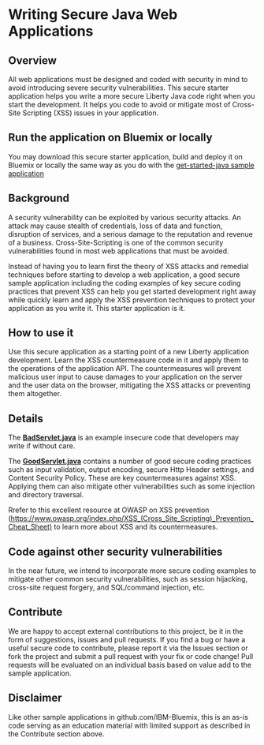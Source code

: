 # Writing Secure Java Web Applications

## Overview
All web applications must be designed and coded with security in mind to avoid introducing severe security vulnerabilities. This secure starter application helps you write a more secure Liberty Java code right when you start the development. It helps you code to avoid or mitigate most of Cross-Site Scripting (XSS) issues in your application.

## Run the application on Bluemix or locally
You may download this secure starter application, build and deploy it on Bluemix or locally the same way as you do with the [get-started-java sample application](https://github.com/IBM-Bluemix/get-started-java)

## Background
A security vulnerability can be exploited by various security attacks. An attack may cause stealth of credentials, loss of data and function, disruption of services, and a serious damage to the reputation and revenue of a business. Cross-Site-Scripting is one of the common security vulnerabilities found in most web applications that must be avoided.

Instead of having you to learn first the theory of XSS attacks and remedial techniques before starting to develop a web application, a good secure sample application including the coding examples of key secure coding practices that prevent XSS can help you get started development right away while quickly learn and apply the XSS prevention techniques to protect your application as you write it. This starter application is it.

## How to use it
Use this secure application as a starting point of a new Liberty application development. Learn the XSS countermeasure code in it and apply them to the operations of the application API. The countermeasures will prevent malicious user input to cause damages to your application on the server and the user data on the browser, mitigating the XSS attacks or preventing them altogether.

## Details		 
The [**BadServlet.java**](src/main/java/secure/web/starter/bad/BadServlet.java) is an example insecure code that developers may write if without care. 

The [**GoodServlet.java**](src/main/java/secure/web/starter/good/GoodServlet.java) contains a number of good secure coding practices such as input validation, output encoding, secure Http Header settings, and Content Security Policy. These are key countermeasures against XSS. Applying them can also mitigate other vulnerabilities such as some injection and directory traversal. 

Rrefer to this excellent resource at OWASP on XSS prevention (https://www.owasp.org/index.php/XSS_(Cross_Site_Scripting)_Prevention_Cheat_Sheet) to learn more about XSS and its countermeasures. 		

## Code against other security vulnerabilities

In the near future, we intend to incorporate more secure coding examples to mitigate other common security vulnerabilities, such as session hijacking, cross-site request forgery, and SQL/command injection, etc.

## Contribute

We are happy to accept external contributions to this project, be it in the form of suggestions, issues and pull requests. If you find a bug or have a useful secure code to contribute, please report it via the Issues section or fork the project and submit a pull request with your fix or code change! Pull requests will be evaluated on an individual basis based on value add to the sample application.

## Disclaimer

Like other sample applications in github.com/IBM-Bluemix, this is an as-is code serving as an education material with limited support as described in the Contribute section above.
